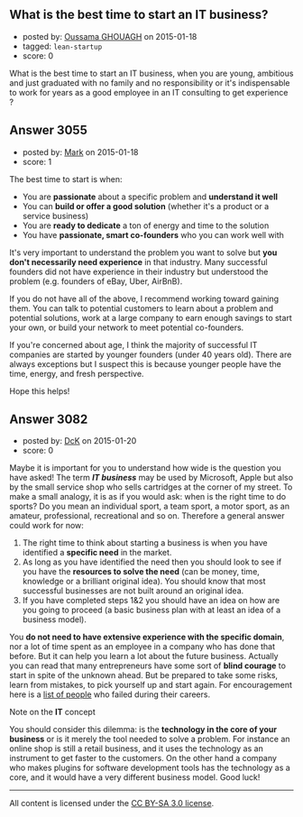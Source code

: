 ## What is the best time to start an IT business?

- posted by: [Oussama GHOUAGH](https://stackexchange.com/users/4096444/oussama-ghouagh) on 2015-01-18
- tagged: `lean-startup`
- score: 0

<p>What is the best time to start an IT business, when you are young, ambitious and just graduated with no family and no responsibility or it's indispensable to work for years as a good employee in an IT consulting to get experience ?</p>



## Answer 3055

- posted by: [Mark](https://stackexchange.com/users/1127243/mark) on 2015-01-18
- score: 1

<p>The best time to start is when:</p>

<ul>
<li>You are <strong>passionate</strong> about a specific problem and <strong>understand it well</strong> </li>
<li>You can <strong>build or offer a good solution</strong> (whether it's a product or a service business)</li>
<li>You are <strong>ready to dedicate</strong> a ton of energy and time to the solution</li>
<li>You have <strong>passionate, smart co-founders</strong> who you can work well with</li>
</ul>

<p>It's very important to understand the problem you want to solve but <strong>you don't necessarily need experience</strong> in that industry. Many successful founders did not have experience in their industry but understood the problem (e.g. founders of eBay, Uber, AirBnB).</p>

<p>If you do not have all of the above, I recommend working toward gaining them. You can talk to potential customers to learn about a problem and potential solutions, work at a large company to earn enough savings to start your own, or build your network to meet potential co-founders.</p>

<p>If you're concerned about age, I think the majority of successful IT companies are started by younger founders (under 40 years old). There are always exceptions but I suspect this is because younger people have the time, energy, and fresh perspective.</p>

<p>Hope this helps!</p>



## Answer 3082

- posted by: [DcK](https://stackexchange.com/users/5583155/dck) on 2015-01-20
- score: 0

<p>Maybe it is important for you to understand how wide is the question you have asked! 
The term <strong><em>IT business</em></strong> may be used by Microsoft, Apple but also by the small service shop who sells cartridges at the corner of my street. 
To make a small analogy, it is as if you would ask: when is the right time to do sports? 
Do you mean an individual sport, a team sport, a motor sport, as an amateur, professional, recreational and so on.
Therefore a general answer could work for now:</p>

<ol>
<li>The right time to think about starting a business is when you have identified a <strong>specific need</strong> in the market.  </li>
<li>As long as you have identified the need then you should look to see if you have the <strong>resources to solve the need</strong> (can be money, time, knowledge or a brilliant original idea). You should know that most successful businesses are not built around an original idea. </li>
<li>If you have completed steps 1&amp;2 you should have an idea on how are you going to proceed (a basic business plan with at least an idea of a business model). </li>
</ol>

<p>You <strong>do not need to have extensive experience with the specific domain</strong>, nor a lot of time spent as an employee in a company who has done that before. But it can help you learn a lot about the future business. Actually you can read that many entrepreneurs have some sort of <strong>blind courage</strong> to start in spite of the unknown ahead. But be prepared to take some risks, learn from mistakes, to pick yourself up and start again. For encouragement here is a <a href="http://www.incomediary.com/went-bankrupt-now-worth-millions" rel="nofollow">list of people</a> who failed during their careers. </p>

<p>Note on the <strong>IT</strong> concept</p>

<p>You should consider this dilemma: is the <strong>technology in the core of your business</strong> or is it merely the tool needed to solve a problem. For instance an online shop is still a retail business, and it uses the technology as an instrument to get faster to the customers. On the other hand a company who makes plugins for software development tools has the technology as a core, and it would have a very different business model. 
Good luck! </p>




---

All content is licensed under the [CC BY-SA 3.0 license](https://creativecommons.org/licenses/by-sa/3.0/).
